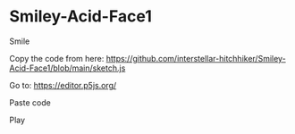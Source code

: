 # Smiley-Acid-Face1

Smile 

Copy the code from here: https://github.com/interstellar-hitchhiker/Smiley-Acid-Face1/blob/main/sketch.js

Go to: https://editor.p5js.org/

Paste code

Play 
